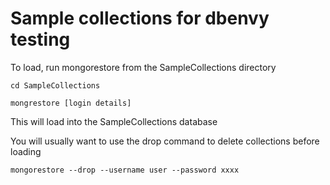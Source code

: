 # Sample collections for dbenvy testing

To load,  run mongorestore from the SampleCollections directory

```
cd SampleCollections

mongrestore [login details]
```

This will load into the SampleCollections database 

You will usually want to use the drop command to delete collections before loading

`mongorestore --drop --username user --password xxxx`

